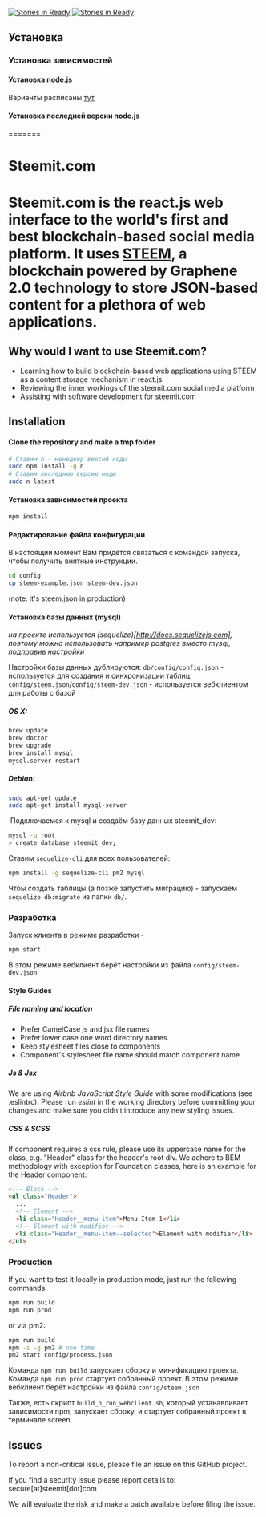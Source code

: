 [![Stories in Ready](https://badge.waffle.io/GolosChain/tolstoy.png?label=ready&title=Ready)](https://waffle.io/GolosChain/tolstoy)
[![Stories in Ready](https://badge.waffle.io/GolosChain/tolstoy.png?label=ready&title=Ready)](https://waffle.io/GolosChain/tolstoy)

## Установка

### Установка зависимостей

#### Установка node.js

Варианты расписаны [тут](https://nodejs.org/en/download/)

#### Установка последней версии node.js

=======
# Steemit.com
Steemit.com is the react.js web interface to the world's first and best blockchain-based social media platform.  It uses [STEEM](https://github.com/steemit/steem), a blockchain powered by Graphene 2.0 technology to store JSON-based content for a plethora of web applications.   
========

## Why would I want to use Steemit.com?
* Learning how to build blockchain-based web applications using STEEM as a content storage mechanism in react.js
* Reviewing the inner workings of the steemit.com social media platform
* Assisting with software development for steemit.com

## Installation

#### Clone the repository and make a tmp folder
```bash
# Ставим n - менеджер версий ноды
sudo npm install -g n
# Ставим последнюю версию ноды
sudo n latest
```

#### Установка зависимостей проекта

```bash
npm install
```

#### Редактирование файла конфигурации

В настоящий момент Вам придётся связаться с командой запуска, чтобы получить внятные инструкции.


```bash
cd config
cp steem-example.json steem-dev.json
```
(note: it's steem.json in production)

#### Установка базы данных (mysql)

_на проекте используется (sequelize)[http://docs.sequelizejs.com],
поэтому можно использовать например postgres вместо mysql, подправив настройки_

Настройки базы данных дублируются: `db/config/config.json` - используется для
создания и синхронизации таблиц; `config/steem.json`/`config/steem-dev.json` -
используется вебклиентом для работы с базой

##### OS X:

```bash
brew update
brew doctor
brew upgrade
brew install mysql
mysql.server restart
```

##### Debian:

```bash
sudo apt-get update
sudo apt-get install mysql-server
```

 Подключаемся к mysql и создаём базу данных steemit_dev:

```bash
mysql -u root
> create database steemit_dev;
```

Ставим `sequelize-cli` для всех пользователей:

```bash
npm install -g sequelize-cli pm2 mysql
```

Чтоы создать таблицы (а позже запустить миграцию) - запускаем `sequelize db:migrate`
из папки `db/`.


### Разработка

Запуск клиента в режиме разработки -
```bash
npm start
```

В этом режиме вебклиент берёт настройки из файла `config/steem-dev.json`

#### Style Guides

##### File naming and location

- Prefer CamelCase js and jsx file names
- Prefer lower case one word directory names
- Keep stylesheet files close to components
- Component's stylesheet file name should match component name

##### Js & Jsx
We are using _Airbnb JavaScript Style Guide_ with some modifications (see .eslintrc).
Please run _eslint_ in the working directory before committing your changes and make sure you didn't introduce any new styling issues.

##### CSS & SCSS
If component requires a css rule, please use its uppercase name for the class, e.g. "Header" class for the header's root div.
We adhere to BEM methodology with exception for Foundation classes, here is an example for the Header component:

```html
<!-- Block -->
<ul class="Header">
  ...
  <!-- Element -->
  <li class="Header__menu-item">Menu Item 1</li>
  <!-- Element with modifier -->
  <li class="Header__menu-item--selected">Element with modifier</li>
</ul>
```

### Production

If you want to test it locally in production mode, just run the following commands:

```bash
npm run build
npm run prod
```

or via pm2:

```bash
npm run build
npm -i -g pm2 # one time
pm2 start config/process.json
```

Команда `npm run build` запускает сборку и минификацию проекта.
Команда `npm run prod` стартует собранный проект. В этом режиме вебклиент берёт
настройки из файла `config/steem.json`

Также, есть скрипт `build_n_run_webclient.sh`, который устанавливает зависимости npm,
запускает сборку, и стартует собранный проект в терминале screen.


## Issues

To report a non-critical issue, please file an issue on this GitHub project.

If you find a security issue please report details to: secure[at]steemit[dot]com

We will evaluate the risk and make a patch available before filing the issue.
